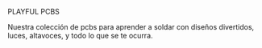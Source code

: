 PLAYFUL PCBS

Nuestra colección de pcbs para aprender a soldar con diseños divertidos, luces, altavoces, y todo lo que se te ocurra.


